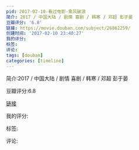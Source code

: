 ```yaml
---
pid: 2017-02-10-看过电影-乘风破浪
简介: 2017 / 中国大陆 / 剧情 喜剧 / 韩寒 / 邓超 彭于晏
豆瓣评分: '6.8'
链接: https://movie.douban.com/subject/26862259/
创建时间: '2017-02-10 23:40:27'
我的评分:
标签:
评论:
tags: [douban]
categories: [timeline]
---
```

简介:2017 / 中国大陆 / 剧情 喜剧 / 韩寒 / 邓超 彭于晏

豆瓣评分:6.8

[链接](https://movie.douban.com/subject/26862259/)

我的评分:

标签:

评论:

